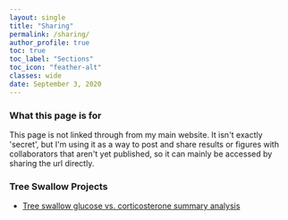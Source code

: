 ```yaml
---
layout: single
title: "Sharing"
permalink: /sharing/
author_profile: true
toc: true
toc_label: "Sections"
toc_icon: "feather-alt"
classes: wide
date: September 3, 2020
---
```


### What this page is for

This page is not linked through from my main website. It isn't exactly 'secret', but I'm using it as a way to post and share results or figures with collaborators that aren't yet published, so it can mainly be accessed by sharing the url directly.


### Tree Swallow Projects

- [Tree swallow glucose vs. corticosterone summary analysis](/assets/html/tres_glucose.summary.html)

